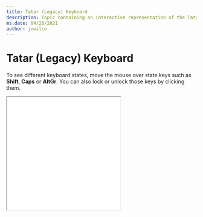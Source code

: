 ```yaml
--- 
title: Tatar (Legacy) Keyboard 
description: Topic containing an interactive representation of the Tatar (Legacy) Keyboard 
ms.date: 04/26/2021 
author: jowilco 
--- 
```

 
# Tatar (Legacy) Keyboard 
 
To see different keyboard states, move the mouse over state keys such as **Shift**, **Caps** or **AltGr**. You can also lock or unlock those keys by clicking them. 
 
<iframe src="kbdtat.html" height="300"></iframe> 
